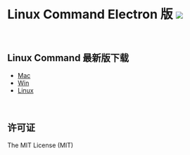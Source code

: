 
Linux Command Electron 版 ![](https://img.shields.io/github/license/mashape/apistatus.svg)
=========================================================================================

<br>

## Linux Command 最新版下载

- [Mac](https://github.com/haloislet/linux-command/releases/download/v2.0.0/linux-command-1.1.0.dmg)
- [Win](https://github.com/haloislet/linux-command/releases/download/v2.0.0/linux-command.Setup.1.1.0.exe)
- [Linux](https://github.com/haloislet/linux-command/releases/download/v2.0.0/linux-command-1.1.0-x86_64.AppImage)


<br>

## 许可证

The MIT License (MIT)
